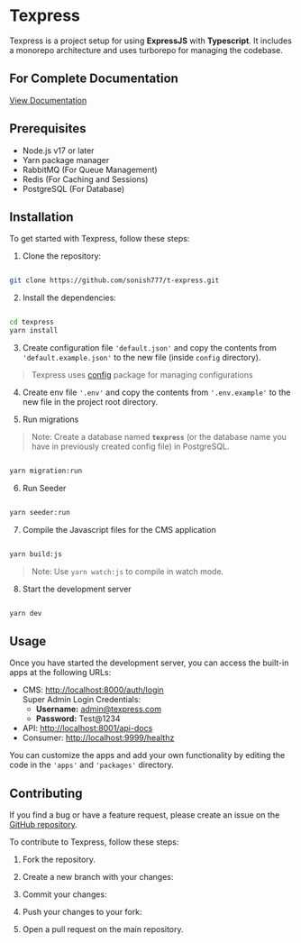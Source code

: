 # Texpress

Texpress is a project setup for using **ExpressJS** with **Typescript**. It includes a monorepo architecture and uses turborepo for managing the codebase.

## For Complete Documentation

[View Documentation](https://sonish777.github.io/t-express/)

## Prerequisites

-   Node.js v17 or later
-   Yarn package manager
-   RabbitMQ (For Queue Management)
-   Redis (For Caching and Sessions)
-   PostgreSQL (For Database)

## Installation

To get started with Texpress, follow these steps:

1. Clone the repository:

```bash

git clone https://github.com/sonish777/t-express.git

```

2. Install the dependencies:

```bash

cd texpress
yarn install

```

3. Create configuration file `'default.json'` and copy the contents from `'default.example.json'` to the new file (inside `config` directory).

> Texpress uses [config](https://www.npmjs.com/package/config) package for managing configurations


4. Create env file `'.env'` and copy the contents from `'.env.example'` to the new file in the project root directory.


5. Run migrations

> Note: Create a database named **`texpress`** (or the database name you have in previously created config file) in PostgreSQL.

```bash

yarn migration:run

```

6. Run Seeder

```bash

yarn seeder:run

```

7. Compile the Javascript files for the CMS application

```bash

yarn build:js

```

> Note: Use `yarn watch:js` to compile in watch mode.


8. Start the development server

```bash

yarn dev

```

## Usage

Once you have started the development server, you can access the built-in apps at the following URLs:

-   CMS: [http://localhost:8000/auth/login](http://localhost:8000/auth/login)  
     Super Admin Login Credentials:
    -   **Username:** admin@texpress.com
    -   **Password:** Test@1234
-   API: [http://localhost:8001/api-docs](http://localhost:8001/api-docs)
-   Consumer: [http://localhost:9999/healthz](http://localhost:9999/healthz)

You can customize the apps and add your own functionality by editing the code in the `'apps'` and `'packages'` directory.

## Contributing

If you find a bug or have a feature request, please create an issue on the [GitHub repository](https://github.com/sonish777/t-express).

To contribute to Texpress, follow these steps:

1. Fork the repository.

2. Create a new branch with your changes:

3. Commit your changes:

4. Push your changes to your fork:

5. Open a pull request on the main repository.
